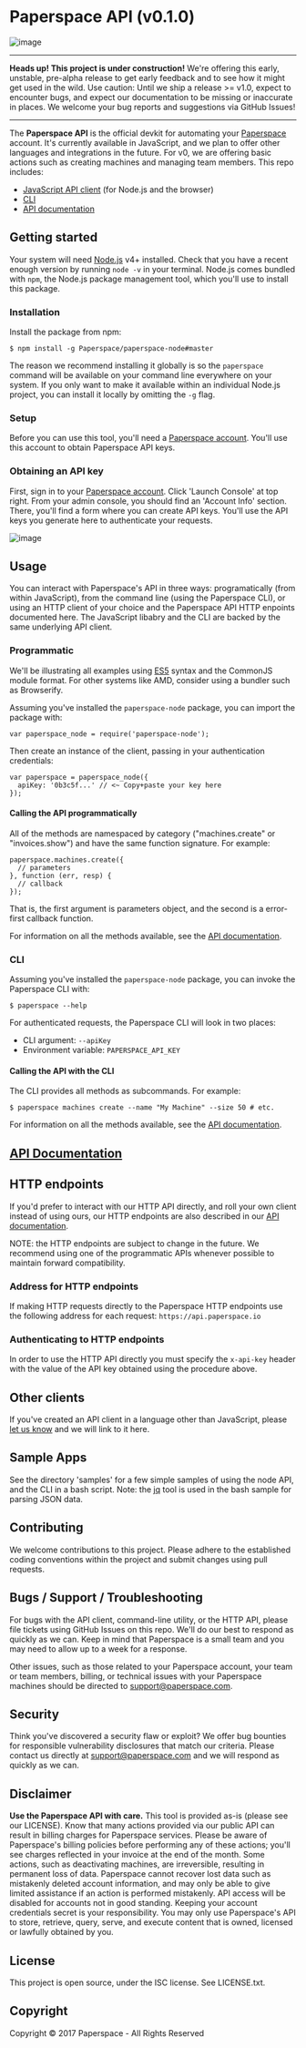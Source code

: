 # Paperspace API (v0.1.0)

![image](https://user-images.githubusercontent.com/585865/27562775-26b8acc6-5a9c-11e7-8270-2b80ca895bc5.png)

- - - -

**Heads up! This project is under construction!** We're offering this early, unstable, pre-alpha release to get early feedback and to see how it might get used in the wild. Use caution: Until we ship a release >= v1.0, expect to encounter bugs, and expect our documentation to be missing or inaccurate in places. We welcome your bug reports and suggestions via GitHub Issues!

- - - -

The **Paperspace API** is the official devkit for automating your [Paperspace](https://www.paperspace.com) account. It's currently available in JavaScript, and we plan to offer other languages and integrations in the future. For v0, we are offering basic actions such as creating machines and managing team members. This repo includes:

* [JavaScript API client](#programmatic) (for Node.js and the browser)
* [CLI](#cli)
* [API documentation](https://paperspace.github.io/paperspace-node)

## Getting started

Your system will need [Node.js](https://nodejs.org) v4+ installed. Check that you have a recent enough version by running `node -v` in your terminal. Node.js comes bundled with `npm`, the Node.js package management tool, which you'll use to install this package.

### Installation

Install the package from npm:

    $ npm install -g Paperspace/paperspace-node#master

The reason we recommend installing it globally is so the `paperspace` command will be available on your command line everywhere on your system. If you only want to make it available within an individual Node.js project, you can install it locally by omitting the `-g` flag.

### Setup

Before you can use this tool, you'll need a [Paperspace account](https://paperspace.com). You'll use this account to obtain Paperspace API keys.

### Obtaining an API key

First, sign in to your [Paperspace account](https://paperspace.com). Click 'Launch Console' at top right. From your admin console, you should find an 'Account Info' section. There, you'll find a form where you can create API keys. You'll use the API keys you generate here to authenticate your requests.

![image](https://user-images.githubusercontent.com/585865/27563650-f2bc289e-5aa0-11e7-990f-4ed6f9bd39e7.png)

## Usage

You can interact with Paperspace's API in three ways: programatically (from within JavaScript), from the command line (using the Paperspace CLI), or using an HTTP client of your choice and the Paperspace API HTTP enpoints documented here. The JavaScript libabry and the CLI are backed by the same underlying API client.

### Programmatic

We'll be illustrating all examples using [ES5](http://speakingjs.com/es5/ch01.html) syntax and the CommonJS module format. For other systems like AMD, consider using a bundler such as Browserify.

Assuming you've installed the `paperspace-node` package, you can import the package with:

    var paperspace_node = require('paperspace-node');

Then create an instance of the client, passing in your authentication credentials:

    var paperspace = paperspace_node({
      apiKey: '0b3c5f...' // <~ Copy+paste your key here
    });

#### Calling the API programmatically

All of the methods are namespaced by category ("machines.create" or "invoices.show") and have the same function signature. For example:

    paperspace.machines.create({
      // parameters
    }, function (err, resp) {
      // callback
    });

That is, the first argument is parameters object, and the second is a error-first callback function.

For information on all the methods available, see the [API documentation](https://paperspace.github.io/paperspace-node).

### CLI

Assuming you've installed the `paperspace-node` package, you can invoke the Paperspace CLI with:

    $ paperspace --help

For authenticated requests, the Paperspace CLI will look in two places:

- CLI argument: `--apiKey`
- Environment variable: `PAPERSPACE_API_KEY`

#### Calling the API with the CLI

The CLI provides all methods as subcommands. For example:

    $ paperspace machines create --name "My Machine" --size 50 # etc.

For information on all the methods available, see the [API documentation](https://paperspace.github.io/paperspace-node).

## [API Documentation](https://paperspace.github.io/paperspace-node)

## HTTP endpoints

If you'd prefer to interact with our HTTP API directly, and roll your own client instead of using ours, our HTTP endpoints are also described in our [API documentation](https://paperspace.github.io/paperspace-node).

NOTE: the HTTP endpoints are subject to change in the future.  We recommend using one of the programmatic APIs whenever possible to maintain forward compatibility.

### Address for HTTP endpoints

If making HTTP requests directly to the Paperspace HTTP endpoints use the following address for each request: `https://api.paperspace.io`

### Authenticating to HTTP endpoints

In order to use the HTTP API directly you must specify the `x-api-key` header with the value of the API key obtained using the procedure above.

## Other clients

If you've created an API client in a language other than JavaScript, please [let us know](mailto:support@paperspace.com) and we will link to it here.

## Sample Apps

See the directory 'samples' for a few simple samples of using the node API, and the CLI in a bash script.  Note: the [jq](https://stedolan.github.io/jq/) tool is used in the bash sample for parsing JSON data.

## Contributing

We welcome contributions to this project. Please adhere to the established coding conventions within the project and submit changes using pull requests.

## Bugs / Support / Troubleshooting

For bugs with the API client, command-line utility, or the HTTP API, please file tickets using GitHub Issues on this repo. We'll do our best to respond as quickly as we can. Keep in mind that Paperspace is a small team and you may need to allow up to a week for a response.

Other issues, such as those related to your Paperspace account, your team or team members, billing, or technical issues with your Paperspace machines should be directed to [support@paperspace.com](mailto:support@paperspace.com).

## Security

Think you've discovered a security flaw or exploit? We offer bug bounties for responsible vulnerability disclosures that match our criteria. Please contact us directly at [support@paperspace.com](mailto:support@paperspace.com) and we will respond as quickly as we can.

## Disclaimer

**Use the Paperspace API with care.** This tool is provided as-is (please see our LICENSE). Know that many actions provided via our public API can result in billing charges for Paperspace services. Please be aware of Paperspace's billing policies before performing any of these actions; you'll see charges reflected in your invoice at the end of the month. Some actions, such as deactivating machines, are irreversible, resulting in permanent loss of data. Paperspace cannot recover lost data such as mistakenly deleted account information, and may only be able to give limited assistance if an action is performed mistakenly. API access will be disabled for accounts not in good standing. Keeping your account credentials secret is your responsibility. You may only use Paperspace's API to store, retrieve, query, serve, and execute content that is owned, licensed or lawfully obtained by you.

## License

This project is open source, under the ISC license. See LICENSE.txt.

## Copyright

Copyright :copyright: 2017 Paperspace - All Rights Reserved
